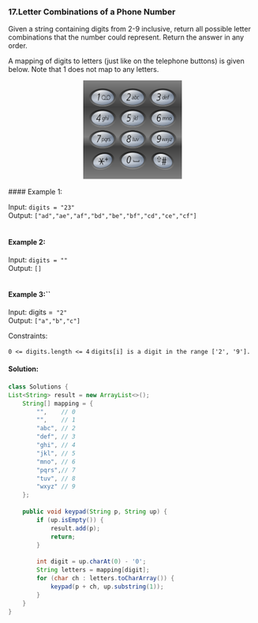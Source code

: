 ### 17.Letter Combinations of a Phone Number

Given a string containing digits from 2-9 inclusive, return all possible letter combinations that the number could represent. Return the answer in any order.

A mapping of digits to letters (just like on the telephone buttons) is given below. Note that 1 does not map to any letters.
<p align="center ">
<img src="../../../Assests/keypad.png" height=200 width=200>
</p>
#### Example 1:

Input: `digits = "23"`<br>
Output: `["ad","ae","af","bd","be","bf","cd","ce","cf"]`<br>
<br>
#### Example 2:<br>

Input: `digits = ""`<br>
Output: `[]`<br><br>
#### Example 3:``<br>

Input: digits =` "2"`<br>
Output: `["a","b","c"]`<br>
 

Constraints:

`0 <= digits.length <= 4`
`digits[i] is a digit in the range ['2', '9'].`

#### Solution:  

```java
class Solutions {
List<String> result = new ArrayList<>();
    String[] mapping = {
        "",    // 0
        "",    // 1
        "abc", // 2
        "def", // 3
        "ghi", // 4
        "jkl", // 5
        "mno", // 6
        "pqrs",// 7
        "tuv", // 8
        "wxyz" // 9
    };

    public void keypad(String p, String up) {
        if (up.isEmpty()) {
            result.add(p);
            return;
        }

        int digit = up.charAt(0) - '0';
        String letters = mapping[digit];
        for (char ch : letters.toCharArray()) {
            keypad(p + ch, up.substring(1));
        }
    }
}
```
